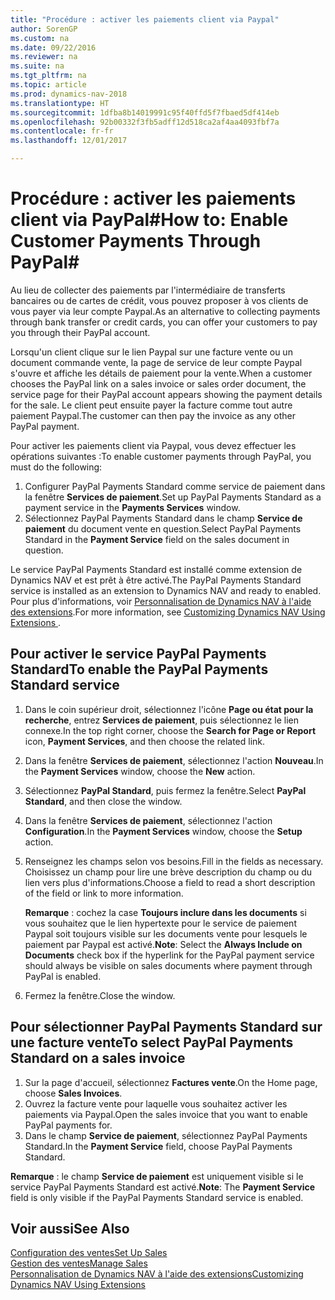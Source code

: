 ```yaml
---
title: "Procédure : activer les paiements client via Paypal"
author: SorenGP
ms.custom: na
ms.date: 09/22/2016
ms.reviewer: na
ms.suite: na
ms.tgt_pltfrm: na
ms.topic: article
ms.prod: dynamics-nav-2018
ms.translationtype: HT
ms.sourcegitcommit: 1dfba8b14019991c95f40ffd5f7fbaed5df414eb
ms.openlocfilehash: 92b00332f3fb5adff12d518ca2af4aa4093fbf7a
ms.contentlocale: fr-fr
ms.lasthandoff: 12/01/2017

---
```


# <a name="how-to-enable-customer-payments-through-paypal"></a><span data-ttu-id="fcb1c-102">Procédure : activer les paiements client via PayPal#</span><span class="sxs-lookup"><span data-stu-id="fcb1c-102">How to: Enable Customer Payments Through PayPal#</span></span>
<span data-ttu-id="fcb1c-103">Au lieu de collecter des paiements par l'intermédiaire de transferts bancaires ou de cartes de crédit, vous pouvez proposer à vos clients de vous payer via leur compte Paypal.</span><span class="sxs-lookup"><span data-stu-id="fcb1c-103">As an alternative to collecting payments through bank transfer or credit cards, you can offer your customers to pay you through their PayPal account.</span></span>

<span data-ttu-id="fcb1c-104">Lorsqu'un client clique sur le lien Paypal sur une facture vente ou un document commande vente, la page de service de leur compte Paypal s'ouvre et affiche les détails de paiement pour la vente.</span><span class="sxs-lookup"><span data-stu-id="fcb1c-104">When a customer chooses the PayPal link on a sales invoice or sales order document, the service page for their PayPal account appears showing the payment details for the sale.</span></span> <span data-ttu-id="fcb1c-105">Le client peut ensuite payer la facture comme tout autre paiement Paypal.</span><span class="sxs-lookup"><span data-stu-id="fcb1c-105">The customer can then pay the invoice as any other PayPal payment.</span></span>

<span data-ttu-id="fcb1c-106">Pour activer les paiements client via Paypal, vous devez effectuer les opérations suivantes :</span><span class="sxs-lookup"><span data-stu-id="fcb1c-106">To enable customer payments through PayPal, you must do the following:</span></span>

1. <span data-ttu-id="fcb1c-107">Configurer PayPal Payments Standard comme service de paiement dans la fenêtre **Services de paiement**.</span><span class="sxs-lookup"><span data-stu-id="fcb1c-107">Set up PayPal Payments Standard as a payment service in the **Payments Services** window.</span></span>
2. <span data-ttu-id="fcb1c-108">Sélectionnez PayPal Payments Standard dans le champ **Service de paiement** du document vente en question.</span><span class="sxs-lookup"><span data-stu-id="fcb1c-108">Select PayPal Payments Standard in the **Payment Service** field on the sales document in question.</span></span>

<span data-ttu-id="fcb1c-109">Le service PayPal Payments Standard est installé comme extension de Dynamics NAV et est prêt à être activé.</span><span class="sxs-lookup"><span data-stu-id="fcb1c-109">The PayPal Payments Standard service is installed as an extension to Dynamics NAV and ready to enabled.</span></span> <span data-ttu-id="fcb1c-110">Pour plus d'informations, voir [Personnalisation de Dynamics NAV à l'aide des extensions](ui-extensions.md).</span><span class="sxs-lookup"><span data-stu-id="fcb1c-110">For more information, see [Customizing Dynamics NAV Using Extensions ](ui-extensions.md).</span></span>

## <a name="to-enable-the-paypal-payments-standard-service"></a><span data-ttu-id="fcb1c-111">Pour activer le service PayPal Payments Standard</span><span class="sxs-lookup"><span data-stu-id="fcb1c-111">To enable the PayPal Payments Standard service</span></span>
1. <span data-ttu-id="fcb1c-112">Dans le coin supérieur droit, sélectionnez l'icône **Page ou état pour la recherche**, entrez **Services de paiement**, puis sélectionnez le lien connexe.</span><span class="sxs-lookup"><span data-stu-id="fcb1c-112">In the top right corner, choose the **Search for Page or Report** icon, **Payment Services**, and then choose the related link.</span></span>  
2. <span data-ttu-id="fcb1c-113">Dans la fenêtre **Services de paiement**, sélectionnez l'action **Nouveau**.</span><span class="sxs-lookup"><span data-stu-id="fcb1c-113">In the **Payment Services** window, choose the **New** action.</span></span>
3. <span data-ttu-id="fcb1c-114">Sélectionnez **PayPal Standard**, puis fermez la fenêtre.</span><span class="sxs-lookup"><span data-stu-id="fcb1c-114">Select **PayPal Standard**, and then close the window.</span></span>
4. <span data-ttu-id="fcb1c-115">Dans la fenêtre **Services de paiement**, sélectionnez l'action **Configuration**.</span><span class="sxs-lookup"><span data-stu-id="fcb1c-115">In the **Payment Services** window, choose the **Setup** action.</span></span>
5. <span data-ttu-id="fcb1c-116">Renseignez les champs selon vos besoins.</span><span class="sxs-lookup"><span data-stu-id="fcb1c-116">Fill in the fields as necessary.</span></span> <span data-ttu-id="fcb1c-117">Choisissez un champ pour lire une brève description du champ ou du lien vers plus d'informations.</span><span class="sxs-lookup"><span data-stu-id="fcb1c-117">Choose a field to read a short description of the field or link to more information.</span></span>

    <span data-ttu-id="fcb1c-118">**Remarque** : cochez la case **Toujours inclure dans les documents** si vous souhaitez que le lien hypertexte pour le service de paiement Paypal soit toujours visible sur les documents vente pour lesquels le paiement par Paypal est activé.</span><span class="sxs-lookup"><span data-stu-id="fcb1c-118">**Note**: Select the **Always Include on Documents** check box if the hyperlink for the PayPal payment service should always be visible on sales documents where payment through PayPal is enabled.</span></span>

6. <span data-ttu-id="fcb1c-119">Fermez la fenêtre.</span><span class="sxs-lookup"><span data-stu-id="fcb1c-119">Close the window.</span></span>

## <a name="to-select-paypal-payments-standard-on-a-sales-invoice"></a><span data-ttu-id="fcb1c-120">Pour sélectionner PayPal Payments Standard sur une facture vente</span><span class="sxs-lookup"><span data-stu-id="fcb1c-120">To select PayPal Payments Standard on a sales invoice</span></span>
1. <span data-ttu-id="fcb1c-121">Sur la page d'accueil, sélectionnez **Factures vente**.</span><span class="sxs-lookup"><span data-stu-id="fcb1c-121">On the Home page, choose **Sales Invoices**.</span></span>
2. <span data-ttu-id="fcb1c-122">Ouvrez la facture vente pour laquelle vous souhaitez activer les paiements via Paypal.</span><span class="sxs-lookup"><span data-stu-id="fcb1c-122">Open the sales invoice that you want to enable PayPal payments for.</span></span>
3. <span data-ttu-id="fcb1c-123">Dans le champ **Service de paiement**, sélectionnez PayPal Payments Standard.</span><span class="sxs-lookup"><span data-stu-id="fcb1c-123">In the **Payment Service** field, choose PayPal Payments Standard.</span></span>

<span data-ttu-id="fcb1c-124">**Remarque** : le champ **Service de paiement** est uniquement visible si le service PayPal Payments Standard est activé.</span><span class="sxs-lookup"><span data-stu-id="fcb1c-124">**Note**: The **Payment Service** field is only visible if the PayPal Payments Standard service is enabled.</span></span>   

## <a name="see-also"></a><span data-ttu-id="fcb1c-125">Voir aussi</span><span class="sxs-lookup"><span data-stu-id="fcb1c-125">See Also</span></span>  
[<span data-ttu-id="fcb1c-126">Configuration des ventes</span><span class="sxs-lookup"><span data-stu-id="fcb1c-126">Set Up Sales</span></span>](sales-setup-sales.md)  
[<span data-ttu-id="fcb1c-127">Gestion des ventes</span><span class="sxs-lookup"><span data-stu-id="fcb1c-127">Manage Sales</span></span>](sales-manage-sales.md)  
[<span data-ttu-id="fcb1c-128">Personnalisation de Dynamics NAV à l'aide des extensions</span><span class="sxs-lookup"><span data-stu-id="fcb1c-128">Customizing Dynamics NAV Using Extensions</span></span>](ui-extensions.md)

